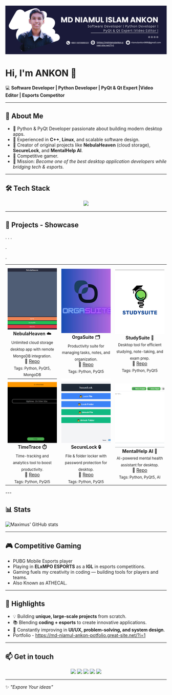 <!-- Banner -->
<p align="center">
  <img src="https://github.com/NiamulAnkon/Images/blob/main/banner.png" alt="ATHECAL Banner" />
</p>

# Hi, I'm ANKON 👋  

💻 **Software Developer | Python Developer | PyQt & Qt Expert |Video Editor | Esports Competitor**  

---

## 🚀 About Me
- 🔹 Python & PyQt Developer passionate about building modern desktop apps.  
- 🔹 Experienced in **C++**, **Linux**, and scalable software design.  
- 🔹 Creator of original projects like **NebulaHeaven** (cloud storage), **SecureLock**, and **MentalHelp AI**.  
- 🔹 Competitive gamer.  
- 🎯 Mission: *Become one of the best desktop application developers while bridging tech & esports.*  

---

## 🛠️ Tech Stack
<p align="center">
  <img src="https://skillicons.dev/icons?i=python,qt,cpp,linux,git,github,mongodb,sqlite,vscode" />
</p>

---

## 📌 Projects - Showcase

<table>
  <tr>
    <td align="center" width="33%">
      <a href="https://github.com/YOUR-USERNAME/NebulaHeaven">
        <img src="https://github.com/NiamulAnkon/Images/blob/main/nebulaheaven.png" alt="NebulaHeaven"
             style="width:100%; height:200px; object-fit:cover;"/>
      </a>
      <br/>
      <b>NebulaHeaven ☁️</b><br/>
      <sub>Unlimited cloud storage desktop app with remote MongoDB integration.</sub><br/>
      🔗 <a href="https://github.com/NiamulAnkon/NebulaHeaven">Repo</a>
      <br/>
      <sub>Tags: Python, PyQt5, MongoDB</sub>
    </td>
  .
    <td align="center" width="33%">
      <a href="https://github.com/NiamulAnkon/OrgaSuite">
        <img src="https://github.com/NiamulAnkon/OrgaSuite/blob/main/Orgasuite.jpg" alt="OrgaSuite"
             style="width:100%; height:200px; object-fit:cover;"/>
      </a>
      <br/>
      <b>OrgaSuite 🗂️</b><br/>
      <sub>Productivity suite for managing tasks, notes, and organization.</sub><br/>
      🔗 <a href="https://github.com/YOUR-USERNAME/OrgaSuite">Repo</a>
      <br/>
      <sub>Tags: Python, PyQt5</sub>
    </td>
  .
    <td align="center" width="33%">
      <a href="https://github.com/NiamulAnkon/STUDYSUITE">
        <img src="https://github.com/NiamulAnkon/Images/blob/main/studysuite.png" alt="StudySuite"
             style="width:100%; height:200px; object-fit:cover;"/>
      </a>
      <br/>
      <b>StudySuite 📖</b><br/>
      <sub>Desktop tool for efficient studying, note-taking, and exam prep.</sub><br/>
      🔗 <a href="https://github.com/YOUR-USERNAME/StudySuite">Repo</a>
      <br/>
      <sub>Tags: Python, PyQt5</sub>
    </td>
  </tr>
  .
    <td align="center" width="33%">
      <a href="https://github.com/swampus-en/TimeTrace">
        <img src="https://github.com/NiamulAnkon/Images/blob/main/timetrace.png" alt="TimeTrace"
             style="width:100%; height:200px; object-fit:cover;"/>
      </a>
      <br/>
      <b>TimeTrace ⏱️</b><br/>
      <sub>Time-tracking and analytics tool to boost productivity.</sub><br/>
      🔗 <a href="https://github.com/YOUR-USERNAME/TimeTrace">Repo</a>
      <br/>
      <sub>Tags: Python, PyQt5</sub>
    </td>

  .
    <td align="center" width="33%">
      <a href="https://github.com/NiamulAnkon/Projects">
        <img src="https://github.com/NiamulAnkon/Images/blob/main/securelock.png" alt="SecureLock"
             style="width:100%; height:200px; object-fit:cover;"/>
      </a>
      <br/>
      <b>SecureLock 🔒</b><br/>
      <sub>File & folder locker with password protection for desktop.</sub><br/>
      🔗 <a href="https://github.com/YOUR-USERNAME/SecureLock">Repo</a>
      <br/>
      <sub>Tags: Python, PyQt5</sub>
    </td>
  .
    <td align="center" width="33%">
      <a href="https://github.com/NiamulAnkon/Projects">
        <img src="https://github.com/NiamulAnkon/Images/blob/main/mentalhelpai.png" alt="MentalHelp AI"
             style="width:100%; height:200px; object-fit:cover;"/>
      </a>
      <br/>
      <b>MentalHelp AI 🧠</b><br/>
      <sub>AI-powered mental health assistant for desktop.</sub><br/>
      🔗 <a href="https://github.com/YOUR-USERNAME/MentalHelp-AI">Repo</a>
      <br/>
      <sub>Tags: Python, PyQt5, AI</sub>
    </td>
  </tr>
</table>
---

## 📊 Stats
![Maximus' GitHub stats](https://github-readme-stats.vercel.app/api?username=NiamulAnkon&show_icons=true&theme=dracula)

---

## 🎮 Competitive Gaming
- PUBG Mobile Esports player
- Playing in **ELxMPO ESPORTS** as a **IGL** in esports competitions.  
- Gaming fuels my creativity in coding — building tools for players and teams.
- Also Known as ATHECAL.  

---

## 🌟 Highlights
- 💡 Building **unique, large-scale projects** from scratch.  
- 📚 Blending **coding + esports** to create innovative applications.  
- 🚀 Constantly improving in **UI/UX, problem-solving, and system design**.
-  Portfolio - https://md-niamul-ankon-potfolio.great-site.net/?i=1

---

## 📫 Get in touch
<p align="center">
  <a href="https://mdniamulankon.great-site.net/" target="_blank"><img src="https://img.shields.io/badge/Portfolio-4CAF50?logo=google-chrome&logoColor=white" /></a>
  <a href="https://www.linkedin.com/in/md-niamul-ankon-ab65ba288/" target="_blank"><img src="https://img.shields.io/badge/LinkedIn-blue?logo=linkedin&logoColor=white" /></a>
  <a href="mailto:niamulankon966@gmail.com"><img src="https://img.shields.io/badge/Email-D14836?logo=gmail&logoColor=white" /></a>
  <a href="https://www.youtube.com/@ATHECALPLAYS" target="_blank"><img src="https://img.shields.io/badge/YouTube-red?logo=youtube&logoColor=white" /></a>
  <a href="https://www.facebook.com/md.niamul.ankon.9666" target="_blank"><img src="https://img.shields.io/badge/Facebook-1877F2?logo=facebook&logoColor=white" /></a>
</p>

---

✨ *"Expore Your ideas"*  
